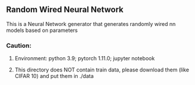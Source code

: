 ## Random Wired Neural Network

This is a Neural Network generator that generates randomly wired nn models based on parameters

### Caution:

1. Environment: python 3.9; pytorch 1.11.0; jupyter notebook

2. This directory does NOT contain train data, please download them (like CIFAR 10) and put them in ./data
